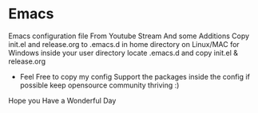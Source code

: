 # Emacs
Emacs configuration file From Youtube Stream And some Additions
Copy init.el and release.org to .emacs.d in home directory on Linux/MAC
for Windows inside your user directory locate .emacs.d and copy init.el & release.org


* Feel Free to copy my config 
Support the packages inside the config if possible keep opensource community thriving :)

Hope you Have a Wonderful Day
